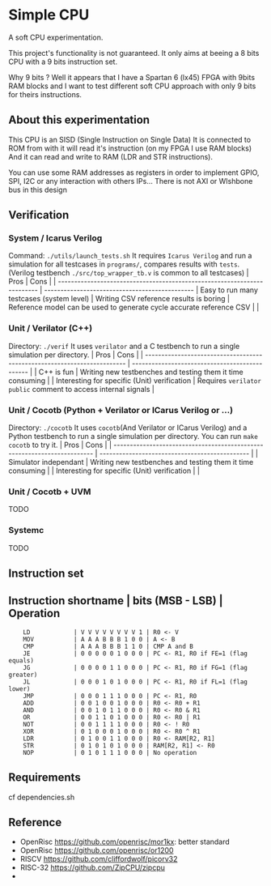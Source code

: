 # Simple CPU

A soft CPU experimentation.

This project's functionality is not guaranteed.
It only aims at beeing a 8 bits CPU with a 9 bits instruction set.

Why 9 bits ? Well it appears that I have a Spartan 6 (lx45) FPGA with 9bits RAM blocks
and I want to test different soft CPU approach with only 9 bits for theirs instructions.

## About this experimentation
This CPU is an SISD (Single Instruction on Single Data)
It is connected to ROM from with it will read it's instruction (on my FPGA I use RAM blocks)
And it can read and write to RAM (LDR and STR instructions).

You can use some RAM addresses as registers in order to implement
GPIO, SPI, I2C or any interaction with others IPs...
There is not AXI or WIshbone bus in this design

## Verification

### System / Icarus Verilog
Command: `./utils/launch_tests.sh`
It requires `Icarus Verilog` and run a simulation for all testcases in `programs/`, compares results with `tests`. (Verilog testbench `./src/top_wrapper_tb.v` is common to all testcases)
| Pros	                                                                   |	Cons    |
| ------------------------------------------------------------------------ | ---------------------------------------------- |
Easy to run many testcases (system level)	                           |	Writing CSV reference results is boring |
Reference model can be used to generate cycle accurate reference CSV	   |	 |
  
### Unit / Verilator (C++)
Directory: `./verif`
It uses `verilator` and a C testbench to run a single simulation per directory.
| Pros	                                                                   |	Cons    |
| ------------------------------------------------------------------------ | ---------------------------------------------- |
| C++ is fun	|	Writing new testbenches and testing them it time consuming |
| Interesting for specific (Unit) verification	|	Requires `verilator public` comment to access internal signals |
  
### Unit / Cocotb (Python + Verilator or ICarus Verilog or ...)
Directory: `./cocotb`
It uses `cocotb`(And Verilator or ICarus Verilog) and a Python testbench to run a single simulation per directory.
You can run `make cocotb` to try it.
| Pros	                                                                   |	Cons    |
| ------------------------------------------------------------------------ | ---------------------------------------------- |
| Simulator independant	|	Writing new testbenches and testing them it time consuming |
| Interesting for specific (Unit) verification	|	|
  
### Unit / Cocotb + UVM
TODO

### Systemc
TODO

## Instruction set
Instruction shortname |  bits (MSB - LSB) | Operation
-----------------------------------------------------
        LD            | V V V V V V V V 1 | R0 <- V
        MOV           | A A A B B B 1 0 0 | A <- B
        CMP           | A A A B B B 1 1 0 | CMP A and B
        JE            | 0 0 0 0 0 1 0 0 0 | PC <- R1, R0 if FE=1 (flag equals)
        JG            | 0 0 0 0 1 1 0 0 0 | PC <- R1, R0 if FG=1 (flag greater)
        JL            | 0 0 0 1 0 1 0 0 0 | PC <- R1, R0 if FL=1 (flag lower)
        JMP           | 0 0 0 1 1 1 0 0 0 | PC <- R1, R0
        ADD           | 0 0 1 0 0 1 0 0 0 | R0 <- R0 + R1
        AND           | 0 0 1 0 1 1 0 0 0 | R0 <- R0 & R1
        OR            | 0 0 1 1 0 1 0 0 0 | R0 <- R0 | R1
        NOT           | 0 0 1 1 1 1 0 0 0 | R0 <- ! R0
        XOR           | 0 1 0 0 0 1 0 0 0 | R0 <- R0 ^ R1
        LDR           | 0 1 0 0 1 1 0 0 0 | R0 <- RAM[R2, R1]
        STR           | 0 1 0 1 0 1 0 0 0 | RAM[R2, R1] <- R0
        NOP           | 0 1 0 1 1 1 0 0 0 | No operation

## Requirements
cf dependencies.sh

## Reference
- OpenRisc https://github.com/openrisc/mor1kx: better standard
- OpenRisc https://github.com/openrisc/or1200
- RISCV https://github.com/cliffordwolf/picorv32
- RISC-32 https://github.com/ZipCPU/zipcpu 
- 
